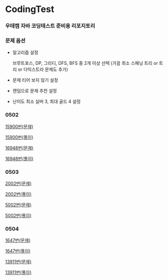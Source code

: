 # CodingTest

### 우테캠 자바 코딩테스트 준비용 리포지토리

### 문제 옵션
+ 알고리즘 설정

  브루트포스, DP, 그리디, DFS, BFS 중 2개 이상 선택 (가끔 최소 스패닝 트리 or 트리 or 다익스트라 문제도 추가)
+ 문제 티어 보지 않기 설정
+ 랜덤으로 문제 추천 설정
+ 난이도 최소 실버 3, 최대 골드 4 설정




### 0502

[15900번(문제)](https://www.acmicpc.net/problem/15900)

[15900번(풀이)](https://github.com/johan1103/boj_java/blob/main/src/main/java/org/bj15900/ps15900.java)

[16948번(문제)](https://www.acmicpc.net/problem/16948)

[16948번(풀이)](https://github.com/johan1103/boj_java/blob/main/src/main/java/org/bj16948/ps16948.java)

### 0503

[2002번(문제)](https://www.acmicpc.net/problem/2002)

[2002번(풀이)](https://github.com/johan1103/boj_java/blob/main/src/main/java/org/bj2002/ps2002.java)

[5002번(문제)](https://www.acmicpc.net/problem/5002)

[5002번(풀이)](https://github.com/johan1103/boj_java/blob/main/src/main/java/org/bj5002/ps5002.java)

### 0504

[1647번(문제)](https://www.acmicpc.net/problem/1647)

[1647번(풀이)](https://github.com/johan1103/boj_java/blob/main/src/main/java/org/bj1647/ps1647.java)

[13911번(문제)](https://www.acmicpc.net/problem/13911)

[13911번(풀이)](https://github.com/johan1103/boj_java/blob/main/src/main/java/org/bj13911/ps13911.java)